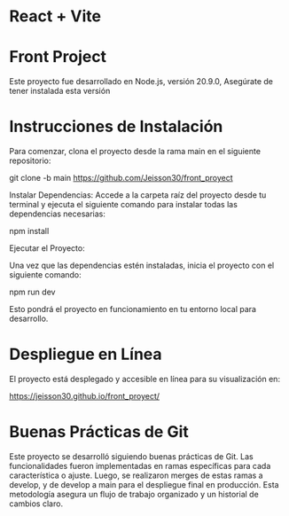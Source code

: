# React + Vite

# Front Project

Este proyecto fue desarrollado en Node.js, versión 20.9.0, Asegúrate de tener instalada esta versión 

# Instrucciones de Instalación

Para comenzar, clona el proyecto desde la rama main en el siguiente repositorio:

git clone -b main https://github.com/Jeisson30/front_proyect

Instalar Dependencias: Accede a la carpeta raíz del proyecto desde tu terminal y ejecuta el siguiente comando para instalar todas las dependencias necesarias:

npm install

Ejecutar el Proyecto:

 Una vez que las dependencias estén instaladas, inicia el proyecto con el siguiente comando:

npm run dev

Esto pondrá el proyecto en funcionamiento en tu entorno local para desarrollo.

# Despliegue en Línea

El proyecto está desplegado y accesible en línea para su visualización en:

https://jeisson30.github.io/front_proyect/

# Buenas Prácticas de Git

Este proyecto se desarrolló siguiendo buenas prácticas de Git. Las funcionalidades fueron implementadas en ramas específicas para cada característica o ajuste. Luego, se realizaron merges de estas ramas a develop, y de develop a main para el despliegue final en producción. Esta metodología asegura un flujo de trabajo organizado y un historial de cambios claro.